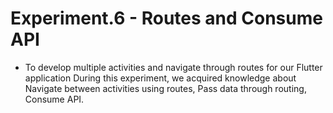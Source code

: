 # Experiment.6 - Routes and Consume API

- To develop multiple activities and navigate through routes for our Flutter application During this experiment, we acquired knowledge about Navigate between activities using routes, Pass data through routing, Consume API.